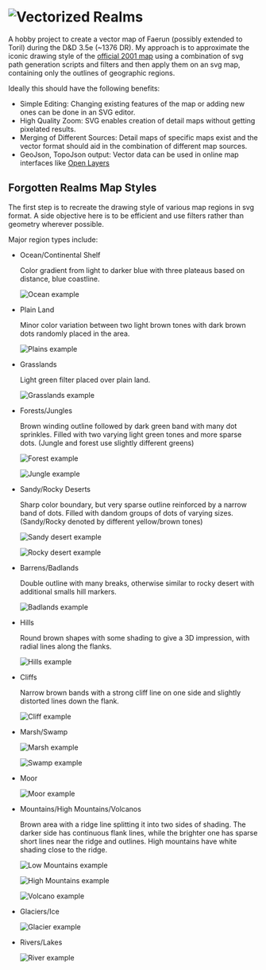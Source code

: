 # ![Vectorized Realms](images/vec-realms.svg)

A hobby project to create a vector map of Faerun (possibly extended to Toril) during the D&D 3.5e (~1376 DR).
My approach is to approximate the iconic drawing style of the [official 2001 map](http://web.archive.org/web/20160816135344/http://archive.wizards.com/dnd/images/wd_maps/FRposterLarge_150.jpg) using a combination of svg path generation scripts and filters and then apply them on an svg map, containing only the outlines of geographic regions.

Ideally this should have the following benefits:
* Simple Editing: Changing existing features of the map or adding new ones can be done in an SVG editor.
* High Quality Zoom: SVG enables creation of detail maps without getting pixelated results.
* Merging of Different Sources: Detail maps of specific maps exist and the vector format should aid in the combination of different map sources.
* GeoJson, TopoJson output: Vector data can be used in online map interfaces like [Open Layers](https://openlayers.org/)

## Forgotten Realms Map Styles

The first step is to recreate the drawing style of various map regions in svg format. A side objective here is to be efficient and use filters rather than geometry wherever possible. 

Major region types include:
* Ocean/Continental Shelf

  Color gradient from light to darker blue with three plateaus based on distance, blue coastline.

  ![Ocean example](images/010-ocean.PNG)

* Plain Land

  Minor color variation between two light brown tones with dark brown dots randomly placed in the area.

  ![Plains example](images/020-plains.PNG)

* Grasslands

  Light green filter placed over plain land.

  ![Grasslands example](images/030-grasslands.PNG)

* Forests/Jungles

  Brown winding outline followed by dark green band with many dot sprinkles. Filled with two varying light green tones and more sparse dots. (Jungle and forest use slightly different greens)

  ![Forest example](images/040-forest.PNG)

  ![Jungle example](images/050-jungle.PNG)

* Sandy/Rocky Deserts

  Sharp color boundary, but very sparse outline reinforced by a narrow band of dots. Filled with dandom groups of dots of varying sizes. (Sandy/Rocky denoted by different yellow/brown tones)

  ![Sandy desert example](images/060-desert-sandy.PNG)

  ![Rocky desert example](images/070-desert-rocky.PNG)

* Barrens/Badlands

  Double outline with many breaks, otherwise similar to rocky desert with additional smalls hill markers.

  ![Badlands example](images/080-badlands.PNG)

* Hills

  Round brown shapes with some shading to give a 3D impression, with radial lines along the flanks.

  ![Hills example](images/090-hills.PNG)

* Cliffs

  Narrow brown bands with a strong cliff line on one side and slightly distorted lines down the flank.

  ![Cliff example](images/100-cliff.PNG)

* Marsh/Swamp

  ![Marsh example](images/110-marsh.PNG)

  ![Swamp example](images/120-swamp.PNG)

* Moor

  ![Moor example](images/130-moor.PNG)

* Mountains/High Mountains/Volcanos

  Brown area with a ridge line splitting it into two sides of shading. The darker side has continuous flank lines, while the brighter one has sparse short lines near the ridge and outlines.
  High mountains have white shading close to the ridge.

  ![Low Mountains example](images/140-mountain-low.PNG)

  ![High Mountains example](images/150-mountain-high.PNG)

  ![Volcano example](images/160-volcano.PNG)

* Glaciers/Ice

  ![Glacier example](images/170-glacier.PNG)

* Rivers/Lakes

  ![River example](images/190-river.PNG)


